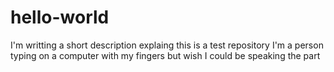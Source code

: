 # hello-world
I'm writting a short description explaing this is a test repository
I'm a person typing on a computer with my fingers but wish I could be speaking the part
